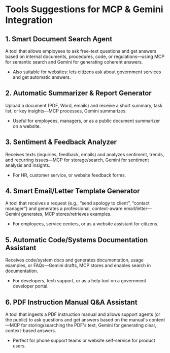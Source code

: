 # Tools Suggestions for MCP & Gemini Integration

## 1. Smart Document Search Agent
A tool that allows employees to ask free-text questions and get answers based on internal documents, procedures, code, or regulations—using MCP for semantic search and Gemini for generating coherent answers.
- Also suitable for websites: lets citizens ask about government services and get automatic answers.

## 2. Automatic Summarizer & Report Generator
Upload a document (PDF, Word, emails) and receive a short summary, task list, or key insights—MCP processes, Gemini summarizes.
- Useful for employees, managers, or as a public document summarizer on a website.

## 3. Sentiment & Feedback Analyzer
Receives texts (inquiries, feedback, emails) and analyzes sentiment, trends, and recurring issues—MCP for storage/search, Gemini for sentiment analysis and insights.
- For HR, customer service, or website feedback forms.

## 4. Smart Email/Letter Template Generator
A tool that receives a request (e.g., “send apology to client”, “contact manager”) and generates a professional, context-aware email/letter—Gemini generates, MCP stores/retrieves examples.
- For employees, service centers, or as a website assistant for citizens.


## 5. Automatic Code/Systems Documentation Assistant
Receives code/system docs and generates documentation, usage examples, or FAQs—Gemini drafts, MCP stores and enables search in documentation.
- For developers, tech support, or as a help tool on a government developer portal.

## 6. PDF Instruction Manual Q&A Assistant
A tool that ingests a PDF instruction manual and allows support agents (or the public) to ask questions and get answers based on the manual's content—MCP for storing/searching the PDF's text, Gemini for generating clear, context-based answers.
- Perfect for phone support teams or website self-service for product users.
